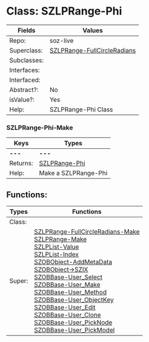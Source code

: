 
# Class:	SZLPRange-Phi

| Fields | Values |
| --------- | --------- |
| Repo: | soz-live |
| Superclass: | [SZLPRange-FullCircleRadians](SZLPRange-FullCircleRadians.html) |
| Subclasses: |  |
| Interfaces: |  |
| Interfaced: |  |
| Abstract?: | No |
| isValue?: | Yes |
| Help: | SZLPRange-Phi Class |

### SZLPRange-Phi-Make

| Keys | Types |
| --------- | --------- |
| **---** | **---** |
| Returns: | [SZLPRange-Phi](SZLPRange-Phi.html) |
| Help: | Make a SZLPRange-Phi |


## Functions:

| Types | Functions |
| --------- | --------- |
| Class: |  |
| Super: | [SZLPRange-FullCircleRadians-Make](SZLPRange-FullCircleRadians.html) <br> [SZLPRange-Make](SZLPRange.html) <br> [SZLPList-Value](SZLPList.html) <br> [SZLPList-Index](SZLPList.html) <br> [SZOBObject-AddMetaData](SZOBObject.html) <br> [SZOBObject->SZIX](SZOBObject.html) <br> [SZOBBase-User_Select](SZOBBase.html) <br> [SZOBBase-User_Make](SZOBBase.html) <br> [SZOBBase-User_Method](SZOBBase.html) <br> [SZOBBase-User_ObjectKey](SZOBBase.html) <br> [SZOBBase-User_Edit](SZOBBase.html) <br> [SZOBBase-User_Clone](SZOBBase.html) <br> [SZOBBase-User_PickNode](SZOBBase.html) <br> [SZOBBase-User_PickModel](SZOBBase.html) |


